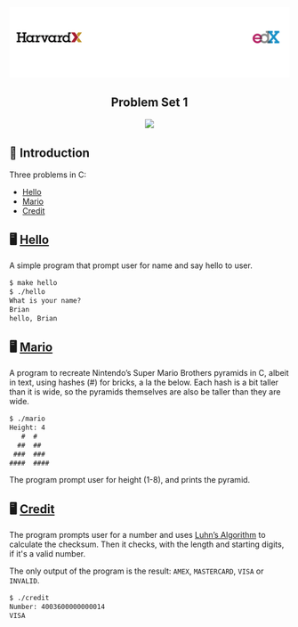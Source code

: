 <img alt="Header" src=../assets/header.png />

<h2 align="center">
  Problem Set 1
</h2>

<p align="center">
  <img src="https://img.shields.io/badge/c%20-%2300599C.svg?&style=for-the-badge&logo=c&logoColor=white"/>
</p>

## :rocket: Introduction

Three problems in C:

- [Hello](#desktop_computer-hello)
- [Mario](#desktop_computer-mario)
- [Credit](#desktop_computer-credit)

## :desktop_computer: [Hello](https://cs50.harvard.edu/x/2020/psets/1/hello/)

A simple program that prompt user for name and say hello to user.

```
$ make hello
$ ./hello
What is your name?
Brian
hello, Brian
```

## :desktop_computer: [Mario](https://cs50.harvard.edu/x/2020/psets/1/mario/more/)

A program to recreate Nintendo’s Super Mario Brothers pyramids in C, albeit in text, using hashes (#) for bricks, a la the below. Each hash is a bit taller than it is wide, so the pyramids themselves are also be taller than they are wide.

```
$ ./mario
Height: 4
   #  #
  ##  ##
 ###  ###
####  ####
```

The program prompt user for height (1-8), and prints the pyramid.

## :desktop_computer: [Credit](https://cs50.harvard.edu/x/2020/psets/1/credit/)

The program prompts user for a number and uses [Luhn’s Algorithm](https://en.wikipedia.org/wiki/Luhn_algorithm) to calculate the checksum. Then it checks, with the length and starting digits, if it's a valid number.

The only output of the program is the result: `AMEX`, `MASTERCARD`, `VISA` or `INVALID`.

```
$ ./credit
Number: 4003600000000014
VISA
```

